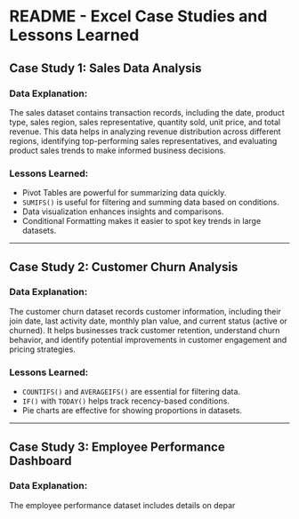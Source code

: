 # README - Excel Case Studies and Lessons Learned

## Case Study 1: Sales Data Analysis

### Data Explanation:
The sales dataset contains transaction records, including the date, product type, sales region, sales representative, quantity sold, unit price, and total revenue. This data helps in analyzing revenue distribution across different regions, identifying top-performing sales representatives, and evaluating product sales trends to make informed business decisions.

### Lessons Learned:
- Pivot Tables are powerful for summarizing data quickly.
- `SUMIFS()` is useful for filtering and summing data based on conditions.
- Data visualization enhances insights and comparisons.
- Conditional Formatting makes it easier to spot key trends in large datasets.

---

## Case Study 2: Customer Churn Analysis

### Data Explanation:
The customer churn dataset records customer information, including their join date, last activity date, monthly plan value, and current status (active or churned). It helps businesses track customer retention, understand churn behavior, and identify potential improvements in customer engagement and pricing strategies.

### Lessons Learned:
- `COUNTIFS()` and `AVERAGEIFS()` are essential for filtering data.
- `IF()` with `TODAY()` helps track recency-based conditions.
- Pie charts are effective for showing proportions in datasets.

---

## Case Study 3: Employee Performance Dashboard

### Data Explanation:
The employee performance dataset includes details on depar
